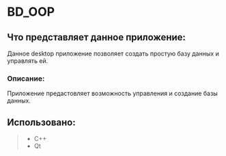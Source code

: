 # BD_OOP
## Что представляет данное приложение:
Данное desktop приложение позволяет создать простую базу данных и управлять ей.
### Описание:
Приложение предастовляет возможность управления и создание базы данных.
## Использовано:
> * С++
> * Qt

